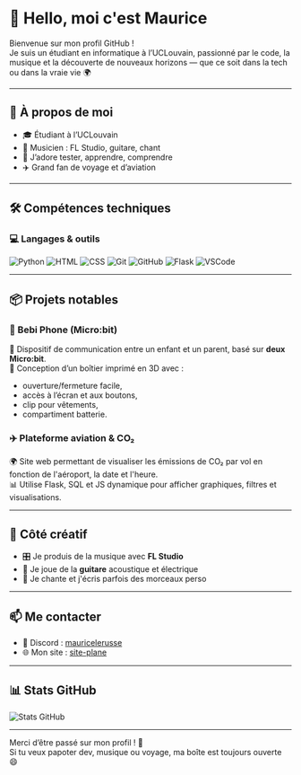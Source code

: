 # 👋 Hello, moi c'est Maurice

Bienvenue sur mon profil GitHub !  
Je suis un étudiant en informatique à l’UCLouvain, passionné par le code, la musique et la découverte de nouveaux horizons — que ce soit dans la tech ou dans la vraie vie 🌍

---

## 🧠 À propos de moi

- 🎓 Étudiant à l’UCLouvain
- 🎸 Musicien : FL Studio, guitare, chant
- 🧪 J’adore tester, apprendre, comprendre
- ✈️ Grand fan de voyage et d’aviation

---

## 🛠️ Compétences techniques

### 💻 Langages & outils

![Python](https://img.shields.io/badge/-Python-3776AB?style=for-the-badge&logo=python&logoColor=white)
![HTML](https://img.shields.io/badge/-HTML5-E34F26?style=for-the-badge&logo=html5&logoColor=white)
![CSS](https://img.shields.io/badge/-CSS3-1572B6?style=for-the-badge&logo=css3&logoColor=white)
![Git](https://img.shields.io/badge/-Git-F05032?style=for-the-badge&logo=git&logoColor=white)
![GitHub](https://img.shields.io/badge/-GitHub-181717?style=for-the-badge&logo=github&logoColor=white)
![Flask](https://img.shields.io/badge/-Flask-000000?style=for-the-badge&logo=flask&logoColor=white)
![VSCode](https://img.shields.io/badge/-VSCode-007ACC?style=for-the-badge&logo=visual-studio-code&logoColor=white)

---

## 📦 Projets notables

### 👶 Bebi Phone (Micro:bit)
📱 Dispositif de communication entre un enfant et un parent, basé sur **deux Micro:bit**.  
🎯 Conception d’un boîtier imprimé en 3D avec :
- ouverture/fermeture facile,
- accès à l’écran et aux boutons,
- clip pour vêtements,
- compartiment batterie.

### ✈️ Plateforme aviation & CO₂
🌍 Site web permettant de visualiser les émissions de CO₂ par vol en fonction de l'aéroport, la date et l'heure.  
📊 Utilise Flask, SQL et JS dynamique pour afficher graphiques, filtres et visualisations.

---

## 🎵 Côté créatif

- 🎛️ Je produis de la musique avec **FL Studio**
- 🎸 Je joue de la **guitare** acoustique et électrique
- 🎤 Je chante et j'écris parfois des morceaux perso

---

## 📫 Me contacter

- 💬 Discord : [mauricelerusse](https://discord.com)
- 🌐 Mon site : [site-plane](https://github.com/SuperMorisl/site-plane)
  

---

## 📊 Stats GitHub

![Stats GitHub](https://github-readme-stats.vercel.app/api?username=SuperMorisl&show_icons=true&theme=radical)

---

Merci d’être passé sur mon profil ! 🚀  
Si tu veux papoter dev, musique ou voyage, ma boîte est toujours ouverte 😄
